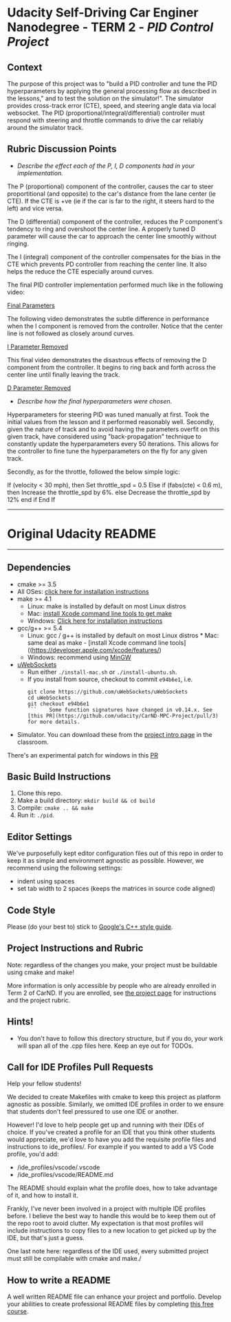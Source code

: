 # **Udacity Self-Driving Car Enginer Nanodegree - TERM 2 - *PID Control Project***

## Context

The purpose of this project was to "build a PID controller and tune the PID hyperparameters by applying the general processing flow as described in the lessons," and to test the solution on the simulator!". The simulator provides cross-track error (CTE), speed, and steering angle data via local websocket. The PID (proportional/integral/differential) controller must respond with steering and throttle commands to drive the car reliably around the simulator track.

## Rubric Discussion Points

- *Describe the effect each of the P, I, D components had in your implementation.*

The P (proportional) component of the controller, causes the car to steer proportitional (and opposite) to the car's distance from the lane center (ie CTE). If the CTE is +ve (ie if the car is far to the right, it steers hard to the left) and vice versa.

The D (differential) component of the controller, reduces the P component's tendency to ring and overshoot the center line. A properly tuned D parameter will cause the car to approach the center line smoothly without ringing.

The I (integral) component of the controller compensates for the bias in the CTE which prevents PD controller from reaching the center line. It also helps the reduce the CTE especially around curves.

The final PID controller implementation performed much like in the following video:

[Final Parameters]()

The following video demonstrates the subtle difference in performance when the I component is removed from the controller. Notice that the center line is not followed as closely around curves.

[I Parameter Removed]()

This final video demonstrates the disastrous effects of removing the D component from the controller. It begins to ring back and forth across the center line until finally leaving the track.

[D Parameter Removed]()


- *Describe how the final hyperparameters were chosen.*

Hyperparameters for steering PID was tuned manually at first. Took the initial values from the lesson and it performed reasonably well.
Secondly, given the nature of track and to avoid having the parameters overfit on this given track, have considered using "back-propagation" technique to constantly update the hyperparameters every 50 iterations. This allows for the controller to fine tune the hyperparameters on the fly for any given track.

Secondly, as for the throttle, followed the below simple logic:

If (velocity < 30 mph), then 
   Set throttle_spd = 0.5
Else
   if (fabs(cte) < 0.6 m), then
      Increase the throttle_spd by 6%.
   else
      Decrease the throttle_spd by 12%
   end if
End If

---

# **Original Udacity README**
---
## Dependencies

* cmake >= 3.5
 * All OSes: [click here for installation instructions](https://cmake.org/install/)
* make >= 4.1
  * Linux: make is installed by default on most Linux distros
  * Mac: [install Xcode command line tools to get make](https://developer.apple.com/xcode/features/)
  * Windows: [Click here for installation instructions](http://gnuwin32.sourceforge.net/packages/make.htm)
* gcc/g++ >= 5.4
  * Linux: gcc / g++ is installed by default on most Linux distros  * Mac: same deal as make - [install Xcode command line tools]((https://developer.apple.com/xcode/features/)
  * Windows: recommend using [MinGW](http://www.mingw.org/)
* [uWebSockets](https://github.com/uWebSockets/uWebSockets)
  * Run either `./install-mac.sh` or `./install-ubuntu.sh`.
  * If you install from source, checkout to commit `e94b6e1`, i.e.
    ```
    git clone https://github.com/uWebSockets/uWebSockets 
    cd uWebSockets
    git checkout e94b6e1
    ```    Some function signatures have changed in v0.14.x. See [this PR](https://github.com/udacity/CarND-MPC-Project/pull/3) for more details.
* Simulator. You can download these from the [project intro page](https://github.com/udacity/self-driving-car-sim/releases) in the classroom.

There's an experimental patch for windows in this [PR](https://github.com/udacity/CarND-PID-Control-Project/pull/3)

## Basic Build Instructions

1. Clone this repo.
2. Make a build directory: `mkdir build && cd build`
3. Compile: `cmake .. && make`
4. Run it: `./pid`. 

## Editor Settings

We've purposefully kept editor configuration files out of this repo in order to
keep it as simple and environment agnostic as possible. However, we recommend
using the following settings:

* indent using spaces
* set tab width to 2 spaces (keeps the matrices in source code aligned)

## Code Style

Please (do your best to) stick to [Google's C++ style guide](https://google.github.io/styleguide/cppguide.html).

## Project Instructions and Rubric

Note: regardless of the changes you make, your project must be buildable using
cmake and make!

More information is only accessible by people who are already enrolled in Term 2
of CarND. If you are enrolled, see [the project page](https://classroom.udacity.com/nanodegrees/nd013/parts/40f38239-66b6-46ec-ae68-03afd8a601c8/modules/f1820894-8322-4bb3-81aa-b26b3c6dcbaf/lessons/e8235395-22dd-4b87-88e0-d108c5e5bbf4/concepts/6a4d8d42-6a04-4aa6-b284-1697c0fd6562)
for instructions and the project rubric.

## Hints!

* You don't have to follow this directory structure, but if you do, your work
  will span all of the .cpp files here. Keep an eye out for TODOs.

## Call for IDE Profiles Pull Requests

Help your fellow students!

We decided to create Makefiles with cmake to keep this project as platform
agnostic as possible. Similarly, we omitted IDE profiles in order to we ensure
that students don't feel pressured to use one IDE or another.

However! I'd love to help people get up and running with their IDEs of choice.
If you've created a profile for an IDE that you think other students would
appreciate, we'd love to have you add the requisite profile files and
instructions to ide_profiles/. For example if you wanted to add a VS Code
profile, you'd add:

* /ide_profiles/vscode/.vscode
* /ide_profiles/vscode/README.md

The README should explain what the profile does, how to take advantage of it,
and how to install it.

Frankly, I've never been involved in a project with multiple IDE profiles
before. I believe the best way to handle this would be to keep them out of the
repo root to avoid clutter. My expectation is that most profiles will include
instructions to copy files to a new location to get picked up by the IDE, but
that's just a guess.

One last note here: regardless of the IDE used, every submitted project must
still be compilable with cmake and make./

## How to write a README
A well written README file can enhance your project and portfolio.  Develop your abilities to create professional README files by completing [this free course](https://www.udacity.com/course/writing-readmes--ud777).

